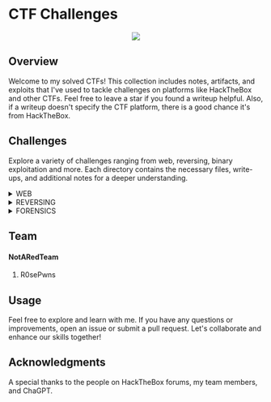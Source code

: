 # CTF Challenges 
<p align="center">

<img src="https://github.com/RosePwns/HTB_Challenges/blob/main/assets/rosehacks.PNG"> 
  
</p>

## Overview

Welcome to my solved CTFs! This collection includes notes, artifacts, and exploits that I've used to tackle challenges on platforms like HackTheBox and other CTFs. Feel free to leave a star if you found a writeup helpful. Also, if a writeup doesn't specify the CTF platform, there is a good chance it's from HackTheBox.

## Challenges

Explore a variety of challenges ranging from web, reversing, binary exploitation and more. Each directory contains the necessary files, write-ups, and additional notes for a deeper understanding.

<details>
<br>
<summary> WEB </summary>
  

|No.|Column 1|Column 2|Column 3|
|:-:|:-------:|:-------:|:-------:|
|1. |[Easter Bunny](/web/Easter_Bunny)|[Baby Interdimensional Internet](/web/Baby_Interdimensional_Internet)|[Cult of Pickles](web/Cult_of_Pickles)|
|2. |[Gunship](/web/Gunship)|[Spookifier](/web/Spookifier)|[Render Quest](/web/Render_Quest/)|
|3. |[ApacheBlaze](web/ApacheBlaze/)|[Cursed_Party](web/Cursed_Party/)|[JSCalc](web/JsCalc/)|
|4. |[ProxyAsAService](web/ProxyAsAService)|[HTBank](web/HTBank)|[0xBOverchunked](web/0xBOverchunked)|
|5. |[LoveTok](web/LoveTok)|[EmptyExecution](web/Empty_Execution)|[Labyrinth Linguist](web/labyrinth_linguist)| 
</details>
  
<details>
<br>
<summary> REVERSING </summary>

  
|No.|Column 1|Column 2|Column 3|
|:-:|:-------:|:-------:|:-------:|
|1. |[Simple Encryptor](/reversing/Simple_Encryptor)|[Behind The Scenes](reversing/Behind_The_Scenes)|
</details>

<details>
<br>
<summary> FORENSICS </summary>

  
|No.|Column 1|Column 2|Column 3|
|:-:|:-------:|:-------:|:-------:|
|1. |[Phreaky](/forensics/Phreaky)|[Pursue The Tracks](/reversing/pursue_the_tracks)|
</details>

## Team 

#### NotARedTeam

1. R0sePwns

## Usage

Feel free to explore and learn with me. If you have any questions or improvements, open an issue or submit a pull request. Let's collaborate and enhance our skills together!

## Acknowledgments

A special thanks to the people on HackTheBox forums, my team members, and ChaGPT. 
